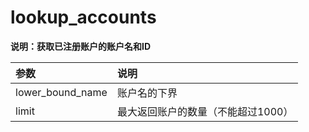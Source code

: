 # lookup\_accounts

**说明：获取已注册账户的账户名和ID**

| 参数 | 说明 |
| :--- | :--- |
| lower\_bound\_name | 账户名的下界 |
| limit | 最大返回账户的数量（不能超过1000） |



